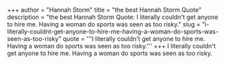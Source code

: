 +++
author = "Hannah Storm"
title = "the best Hannah Storm Quote"
description = "the best Hannah Storm Quote: I literally couldn't get anyone to hire me. Having a woman do sports was seen as too risky."
slug = "i-literally-couldnt-get-anyone-to-hire-me-having-a-woman-do-sports-was-seen-as-too-risky"
quote = '''I literally couldn't get anyone to hire me. Having a woman do sports was seen as too risky.'''
+++
I literally couldn't get anyone to hire me. Having a woman do sports was seen as too risky.
